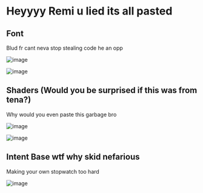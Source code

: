 # Heyyyy Remi u lied its all pasted


## Font

Blud fr cant neva stop stealing code he an opp

![image](https://github.com/Spinyfish/Client-Hall-Of-Fame/assets/93102482/9f0519f1-39c1-4cc5-9f89-230fda0e1a6c)


![image](https://github.com/Spinyfish/Client-Hall-Of-Fame/assets/93102482/1c9f6786-8223-47e5-b38b-6c33153ab683)


## Shaders (Would you be surprised if this was from tena?)

Why would you even paste this garbage bro

![image](https://github.com/Spinyfish/Client-Hall-Of-Fame/assets/93102482/f2cf6fab-0c92-45ea-8904-eee8bf8dff4c)


![image](https://github.com/Spinyfish/Client-Hall-Of-Fame/assets/93102482/9abc26a8-5c1c-415d-96bf-9ecad33098cd)


## Intent Base wtf why skid nefarious

Making your own stopwatch too hard

![image](https://github.com/Spinyfish/Client-Hall-Of-Fame/assets/93102482/148bf588-29fd-4b35-89e9-c04b946b9404)


